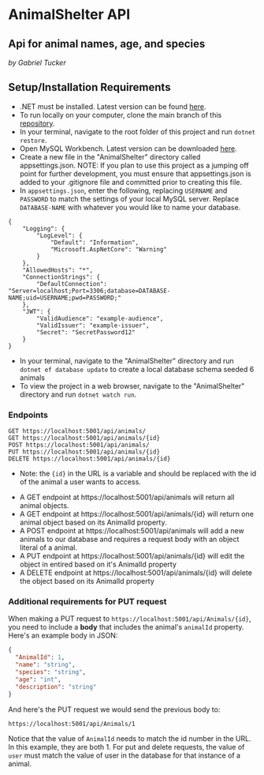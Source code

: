 # AnimalShelter API
## Api for animal names, age, and species
_by Gabriel Tucker_

## Setup/Installation Requirements

* .NET must be installed. Latest version can be found [here](https://dotnet.microsoft.com/en-us/).
* To run locally on your computer, clone the main branch of this [repository](https://github.com/Gabe9T/AnimalShelter.Solution).
* In your terminal, navigate to the root folder of this project and run `dotnet restore`.
* Open MySQL Workbench. Latest version can be downloaded [here](https://dev.mysql.com/downloads/workbench/).
* Create a new file in the "AnimalShelter" directory called appsettings.json. NOTE: If you plan to use this project as a jumping off point for further development, you must ensure that appsettings.json is added to your .gitignore file and committed prior to creating this file.
* In `appsettings.json`, enter the following, replacing `USERNAME` and `PASSWORD` to match the settings of your local MySQL server. Replace `DATABASE-NAME` with whatever you would like to name your database.
  
```
{
    "Logging": {
        "LogLevel": {
            "Default": "Information",
            "Microsoft.AspNetCore": "Warning"
        }
    },
    "AllowedHosts": "*",
    "ConnectionStrings": {
        "DefaultConnection": "Server=localhost;Port=3306;database=DATABASE-NAME;uid=USERNAME;pwd=PASSWORD;"
    },
    "JWT": {
        "ValidAudience": "example-audience",
        "ValidIssuer": "example-issuer",
        "Secret": "SecretPassword12"
    }
}
```
* In your terminal, navigate to the "AnimalShelter" directory and run `dotnet ef database update` to create a local database schema seeded 6 animals
* To view the project in a web browser, navigate to the "AnimalShelter" directory and run `dotnet watch run`.

### Endpoints

```
GET https://localhost:5001/api/animals/
GET https://localhost:5001/api/animals/{id}
POST https://localhost:5001/api/animals/
PUT https://localhost:5001/api/animals/{id}
DELETE https://localhost:5001/api/animals/{id}
```
* Note: the `{id}` in the URL is a variable and should be replaced with the id of the animal a user wants to access.

 -   A GET endpoint at https://localhost:5001/api/animals will return all animal objects.
 -   A GET endpoint at https://localhost:5001/api/animals/{id} will return one animal object based on its AnimalId property.
 -   A POST endpoint at https://localhost:5001/api/animals will add a new animals to our database and requires a request body with an object literal of a animal.
 -   A PUT endpoint at https://localhost:5001/api/animals/{id} will edit the object in entired based on it's AnimalId property
 -   A DELETE endpoint at  https://localhost:5001/api/animals/{id} will delete the object based on its AnimalId property


### Additional requirements for PUT request
When making a PUT request to `https://localhost:5001/api/Animals/{id}`, you need to include a **body** that includes the animal's `animalId` property. Here's an example body in JSON:

```json
{
  "AnimalId": 1,
  "name": "string",
  "species": "string",
  "age": "int",
  "description": "string"
}
```

And here's the PUT request we would send the previous body to:

```
https://localhost:5001/api/Animals/1
```

Notice that the value of `AnimalId` needs to match the id number in the URL. In this example, they are both 1. For put and delete requests, the value of `user` must match the value of user in the database for that instance of a animal.

